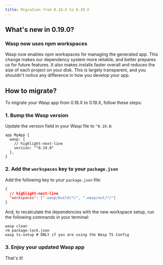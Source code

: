 ```yaml
---
title: Migration from 0.18.X to 0.19.X
---
```


## What's new in 0.19.0?

### Wasp now uses npm workspaces

Wasp now enables npm workspaces for managing the generated app. This change makes our dependency system more reliable, and better prepares us for future features. It also makes installs faster overall and reduces the size of each project on your disk. This is largely transparent, and you shouldn't notice any difference in how you develop your app.

## How to migrate?

To migrate your Wasp app from 0.18.X to 0.19.X, follow these steps:

### 1. Bump the Wasp version

Update the version field in your Wasp file to `^0.19.0`:

```wasp title="main.wasp"
app MyApp {
  wasp: {
    // highlight-next-line
    version: "^0.19.0"
  },
}
```

### 2. Add the `workspaces` key to your `package.json`

Add the following key to your `package.json` file:

```json title="package.json"
{
  // highlight-next-line
  "workspaces": [".wasp/build/*/", ".wasp/out/*/"]
}
```

And, to recalculate the dependencies with the new workspace setup, run the following commands in your terminal:

```shell
wasp clean
rm package-lock.json
wasp ts-setup # ONLY if you are using the Wasp TS Config
```

### 3. Enjoy your updated Wasp app

That's it!
